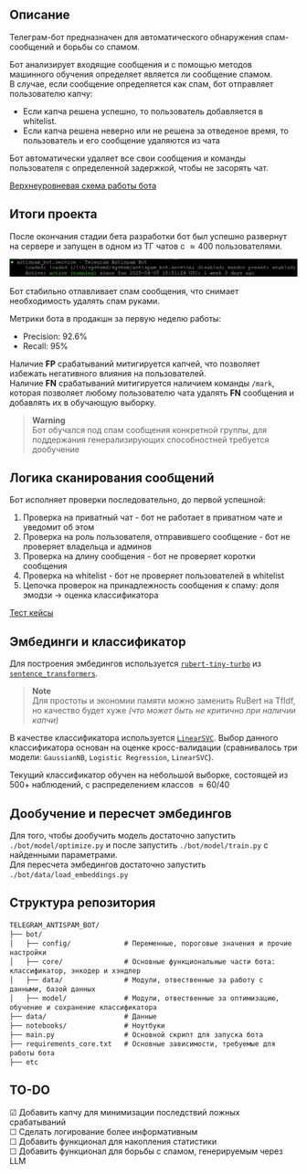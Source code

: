 ## Описание

Телеграм-бот предназначен для автоматического обнаружения спам-сообщений и борьбы со спамом.

Бот анализирует входящие сообщения и с помощью методов машинного обучения определяет является ли сообщение спамом. \
В случае, если сообщение определяется как спам, бот отправляет пользователю капчу:

- Если капча решена успешно, то пользователь добавляется в whitelist.
- Если капча решена неверно или не решена за отведеное время, то пользователь и его сообщение удаляются из чата

Бот автоматически удаляет все свои сообщения и команды пользователя с определенной задержкой, чтобы не засорять чат.

[Верхнеуровневая схема работы бота](https://drive.google.com/file/d/1SkJ79-oOiWDujZsyo201pMXKH0ZGm2np/view?usp=drive_link)

## Итоги проекта

После окончания стадии бета разработки бот был успешно развернут на сервере и запущен в одном из ТГ чатов с $\approx 400$ пользователями.

![bot_service_uptime](figures\bot_service_uptime.png)

Бот стабильно отлавливает спам сообщения, что снимает необходимость удалять спам руками.

Метрики бота в продакшн за первую неделю работы:

- Precision: $92.6 \%$
- Recall: $95 \%$

Наличие **FP** срабатываний митигируется капчей, что позволяет избежать негативного влияния на пользователей. \
Наличие **FN** срабатываний митигируется наличием команды `/mark`, которая позволяет любому пользователю чата удалять **FN** сообщения и добавлять их в обучающую выборку.

> **Warning** \
> Бот обучался под спам сообщения конкретной группы, для поддержания генерализирующих способностней требуется дообучение

## Логика сканирования сообщений

Бот исполняет проверки последовательно, до первой успешной:

1. Проверка на приватный чат - бот не работает в приватном чате и уведомит об этом
2. Проверка на роль пользователя, отправившего сообщение - бот не проверяет владельца и админов
3. Проверка на длину сообщения - бот не проверяет коротки сообщения
4. Проверка на whitelist - бот не проверяет пользователей в whitelist
5. Цепочка проверок на принадлежность сообщения к спаму: доля эмодзи -> оценка классификатора

[Тест кейсы](https://docs.google.com/spreadsheets/d/1Z0lo8Fhpo4XJLWaDzazq_zDDOZsc4jiSlVh2jtjwRZ0/edit?usp=drive_link)

## Эмбединги и классификатор

Для построения эмбедингов используется [`rubert-tiny-turbo`](https://huggingface.co/sergeyzh/rubert-tiny-turbo) из [`sentence_transformers`](https://sbert.net/#).

> **Note** \
Для простоты и экономии памяти можно заменить RuBert на TfIdf, но качество будет хуже _(что может быть не критично при наличии капчи)_

В качестве классификатора используется [`LinearSVC`](https://scikit-learn.org/stable/modules/generated/sklearn.svm.LinearSVC.html). Выбор данного классификатора основан на оценке кросс-валидации (сравнивалось три модели: `GaussianNB`, `Logistic Regression`, `LinearSVC`).

Текущий классификатор обучен на небольшой выборке, состоящей из $500+$ наблюдений, с распределением классов $\approx 60/40$

## Дообучение и пересчет эмбедингов

Для того, чтобы дообучить модель достаточно запустить `./bot/model/optimize.py` и после запустить `./bot/model/train.py` с найденными параметрами. \
Для пересчета эмбедингов достаточно запустить `./bot/data/load_embeddings.py`

## Структура репозитория

```
TELEGRAM_ANTISPAM_BOT/
├── bot/
│   ├── config/             # Переменные, пороговые значения и прочие настройки
│   ├── core/               # Основные функциональные части бота: классификатор, энкодер и хэндлер
│   ├── data/               # Модули, отвественные за работу с данными, базой данных
│   ├── model/              # Модули, отвественные за оптимизацию, обучение и сохранение классификатора
├── data/                   # Данные
├── notebooks/              # Ноутбуки 
├── main.py                 # Основной скрипт для запуска бота
├── requirements_core.txt   # Основные зависимости, требуемые для работы бота
├── etc
```

## TO-DO

&#x2611; Добавить капчу для минимизации последствий ложных срабатываний \
&#x2610; Сделать логирование более информативным \
&#x2610; Добавить функционал для накопления статистики \
&#x2610; Добавить функционал для борьбы с спамом, генерируемым через LLM
